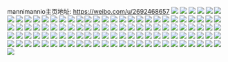 mannimannio主页地址: https://weibo.com/u/2692468657 
![](https://wx4.sinaimg.cn/mw2000/a07bcfb1ly1h8wq76rxv9j21kw2dcb2a.jpg) 
![](https://wx4.sinaimg.cn/mw2000/a07bcfb1ly1h8wq77nweij228w33h1kx.jpg) 
![](https://wx4.sinaimg.cn/mw2000/a07bcfb1ly1h8wq7deigqj22c0340x6p.jpg) 
![](https://wx4.sinaimg.cn/mw2000/a07bcfb1ly1h8wq75qn64j22b632wu0x.jpg) 
![](https://wx4.sinaimg.cn/mw2000/a07bcfb1ly1h8wq7f15zyj22ai34tx6p.jpg) 
![](https://wx4.sinaimg.cn/mw2000/a07bcfb1ly1h8wq99kgswj20zk1hc13d.jpg) 
![](https://wx4.sinaimg.cn/mw2000/a07bcfb1ly1h7vla5csquj228f2y3npd.jpg) 
![](https://wx4.sinaimg.cn/mw2000/a07bcfb1ly1h7ujsu7ycxj22c0340qv5.jpg) 
![](https://wx4.sinaimg.cn/mw2000/a07bcfb1ly1h7ujsvgrkbj22c0340u0x.jpg) 
![](https://wx4.sinaimg.cn/mw2000/a07bcfb1ly1h7ujsyg6j2j226p33db2a.jpg) 
![](https://wx4.sinaimg.cn/mw2000/a07bcfb1ly1h7ujsz9po2j22o920zb29.jpg) 
![](https://wx4.sinaimg.cn/mw2000/a07bcfb1ly1h7or7fqbhkj229g2ttqv6.jpg) 
![](https://wx4.sinaimg.cn/mw2000/a07bcfb1ly1h7or6pj5g7j22982tjnpe.jpg) 
![](https://wx4.sinaimg.cn/mw2000/a07bcfb1ly1h7or7ufu25j22c02x0u0x.jpg) 
![](https://wx4.sinaimg.cn/mw2000/a07bcfb1ly1h7or86975fj22c02x0x6p.jpg) 
![](https://wx4.sinaimg.cn/mw2000/a07bcfb1ly1h75631hr1sj22a52uou0x.jpg) 
![](https://wx4.sinaimg.cn/mw2000/a07bcfb1ly1h756339aisj22c02x04qs.jpg) 
![](https://wx4.sinaimg.cn/mw2000/a07bcfb1ly1h75634eht3j228w32waqf.jpg) 
![](https://wx4.sinaimg.cn/mw2000/a07bcfb1ly1h75647qfqjj227l2rh4qq.jpg) 
![](https://wx4.sinaimg.cn/mw2000/a07bcfb1ly1h75636ophdj21sa28dwrd.jpg) 
![](https://wx4.sinaimg.cn/mw2000/a07bcfb1ly1h72s7r0vizj225i2y27wi.jpg) 
![](https://wx4.sinaimg.cn/mw2000/a07bcfb1ly1h72s7t5bydj227s31ftm7.jpg) 
![](https://wx4.sinaimg.cn/mw2000/a07bcfb1ly1h72s7udpixj225h3061kx.jpg) 
![](https://wx4.sinaimg.cn/mw2000/a07bcfb1ly1h72s7vo4jtj22c02x07wi.jpg) 
![](https://wx4.sinaimg.cn/mw2000/a07bcfb1ly1h72s7pawwhj22262oo7wh.jpg) 
![](https://wx4.sinaimg.cn/mw2000/a07bcfb1ly1h72s7wpcbrj22a72x07dq.jpg) 
![](https://wx4.sinaimg.cn/mw2000/a07bcfb1gy1h6p061nc5dj22663111kx.jpg) 
![](https://wx4.sinaimg.cn/mw2000/a07bcfb1gy1h6p06ap970j22622ythal.jpg) 
![](https://wx4.sinaimg.cn/mw2000/a07bcfb1gy1h6p067hxtmj22c0340b29.jpg) 
![](https://wx4.sinaimg.cn/mw2000/a07bcfb1gy1h6p08mren1j226h2wyhdu.jpg) 
![](https://wx4.sinaimg.cn/mw2000/a07bcfb1ly1h6ma73xr78j21wp2dv1ky.jpg) 
![](https://wx4.sinaimg.cn/mw2000/a07bcfb1ly1h6ma78i17wj22c02x07wm.jpg) 
![](https://wx4.sinaimg.cn/mw2000/a07bcfb1ly1h6ma7bpparj22c02x0b2b.jpg) 
![](https://wx4.sinaimg.cn/mw2000/a07bcfb1ly1h6ma7f0hcdj22922tb7wh.jpg) 
![](https://wx4.sinaimg.cn/mw2000/a07bcfb1ly1h6ma71vhraj228v2t1b2a.jpg) 
![](https://wx4.sinaimg.cn/mw2000/a07bcfb1ly1h6ma7icgppj22c02x0qv7.jpg) 
![](https://wx4.sinaimg.cn/mw2000/a07bcfb1gy1h6c7bmrqvrj229u2u9tk1.jpg) 
![](https://wx4.sinaimg.cn/mw2000/a07bcfb1gy1h6c7bol96kj21q61q6wgj.jpg) 
![](https://wx4.sinaimg.cn/mw2000/a07bcfb1gy1h6c7bx5acoj22372lze82.jpg) 
![](https://wx4.sinaimg.cn/mw2000/a07bcfb1gy1h5lk90n49zj222f35qb29.jpg) 
![](https://wx4.sinaimg.cn/mw2000/a07bcfb1gy1h5lk8tslscj223t34l7wh.jpg) 
![](https://wx4.sinaimg.cn/mw2000/a07bcfb1gy1h5lk91qdh5j20xe18jtes.jpg) 
![](https://wx4.sinaimg.cn/mw2000/a07bcfb1gy1h5lk96al2lj21vg2ol4m5.jpg) 
![](https://wx4.sinaimg.cn/mw2000/a07bcfb1gy1h5fq6ems4xj227g333kjl.jpg) 
![](https://wx4.sinaimg.cn/mw2000/a07bcfb1gy1h5fq70dewxj21rn2dse81.jpg) 
![](https://wx4.sinaimg.cn/mw2000/a07bcfb1gy1h5fsznhzotj22bz33z1ky.jpg) 
![](https://wx4.sinaimg.cn/mw2000/a07bcfb1gy1h5fq6o75itj22a2319qv5.jpg) 
![](https://wx4.sinaimg.cn/mw2000/a07bcfb1gy1h5a1n3k2cuj22c03404qq.jpg) 
![](https://wx4.sinaimg.cn/mw2000/a07bcfb1gy1h5a1n5xgjyj229i340qv5.jpg) 
![](https://wx4.sinaimg.cn/mw2000/a07bcfb1gy1h5a1n7tet6j22c0340x6p.jpg) 
![](https://wx4.sinaimg.cn/mw2000/a07bcfb1gy1h5a1n9vxwuj22ap32aqv5.jpg) 
![](https://wx4.sinaimg.cn/mw2000/a07bcfb1gy1h4h6d9xpysj227f2w3b2a.jpg) 
![](https://wx4.sinaimg.cn/mw2000/a07bcfb1gy1h4h6dg7d9cj22b332tb2a.jpg) 
![](https://wx4.sinaimg.cn/mw2000/a07bcfb1gy1h4h6dwqp0zj22aq35qu0y.jpg) 
![](https://wx4.sinaimg.cn/mw2000/a07bcfb1gy1h4h6doq8i5j2296308qv6.jpg) 
![](https://wx4.sinaimg.cn/mw2000/a07bcfb1gy1h4h6ef42dbj226v2x6hdu.jpg) 
![](https://wx4.sinaimg.cn/mw2000/a07bcfb1ly1h3krsppg6nj226g30nb29.jpg) 
![](https://wx4.sinaimg.cn/mw2000/a07bcfb1ly1h3krsanmeqj22c03401ky.jpg) 
![](https://wx4.sinaimg.cn/mw2000/a07bcfb1ly1h3krtacitpj226l30nx6p.jpg) 
![](https://wx4.sinaimg.cn/mw2000/a07bcfb1ly1h3krtgme9fj22c0340u0x.jpg) 
![](https://wx4.sinaimg.cn/mw2000/a07bcfb1ly1h3krtm5nj4j22c0340x6p.jpg) 
![](https://wx4.sinaimg.cn/mw2000/a07bcfb1ly1h3krtsfjg3j22c03404qq.jpg) 
![](https://wx4.sinaimg.cn/mw2000/a07bcfb1gy1h21b3t6depj22c0340npf.jpg) 
![](https://wx4.sinaimg.cn/mw2000/a07bcfb1ly1gzq369qe5wj224n325npe.jpg) 
![](https://wx4.sinaimg.cn/mw2000/a07bcfb1ly1gzq36h8gnvj22c03407wi.jpg) 
![](https://wx4.sinaimg.cn/mw2000/a07bcfb1ly1gzq364jf6gj222q2znu0y.jpg) 
![](https://wx4.sinaimg.cn/mw2000/a07bcfb1ly1gwbhr219zxj223u35snpd.jpg) 
![](https://wx4.sinaimg.cn/mw2000/a07bcfb1ly1gwbhr3f09ij21xj2wchdt.jpg) 
![](https://wx4.sinaimg.cn/mw2000/002Wdk5Ply1gvaj8fq5ixj625f2z94qs02.jpg) 
![](https://wx4.sinaimg.cn/mw2000/002Wdk5Ply1gvaj8iv4g3j62c0340e8402.jpg) 
![](https://wx4.sinaimg.cn/mw2000/002Wdk5Ply1gvaj90mr7yj625f3137wi02.jpg) 
![](https://wx4.sinaimg.cn/mw2000/002Wdk5Ply1gvaj8suanhj627h31qnpe02.jpg) 
![](https://wx4.sinaimg.cn/mw2000/002Wdk5Ply1gvaj8ymn5aj62c0340u0y02.jpg) 
![](https://wx4.sinaimg.cn/mw2000/002Wdk5Ply1gvaj89hc1vj615o334hdu02.jpg) 
![](https://wx4.sinaimg.cn/mw2000/a07bcfb1gy1gspzfyogguj22c0340x6p.jpg) 
![](https://wx4.sinaimg.cn/mw2000/002Wdk5Pgy1gspzgjet98j62c0340npe02.jpg) 
![](https://wx4.sinaimg.cn/mw2000/a07bcfb1gy1gspzgpwdqqj226v32bb2a.jpg) 
![](https://wx4.sinaimg.cn/mw2000/a07bcfb1gy1gspzgz5uajj22c0340x6q.jpg) 
![](https://wx4.sinaimg.cn/mw2000/a07bcfb1gy1gspzhim0ipj22c0340npe.jpg) 
![](https://wx4.sinaimg.cn/mw2000/a07bcfb1gy1gspzi2o7mqj22c0340x6q.jpg) 
![](https://wx4.sinaimg.cn/mw2000/a07bcfb1ly1gruswwwjfsj22c03401kx.jpg) 
![](https://wx4.sinaimg.cn/mw2000/a07bcfb1ly1gruswz3n8xj22c03407wh.jpg) 
![](https://wx4.sinaimg.cn/mw2000/a07bcfb1ly1grusx14y44j22c0340e81.jpg) 
![](https://wx4.sinaimg.cn/mw2000/a07bcfb1ly1grusx2yn5pj22c03401ky.jpg) 
![](https://wx4.sinaimg.cn/mw2000/a07bcfb1ly1grusx538ewj224d2xynmw.jpg) 
![](https://wx4.sinaimg.cn/mw2000/a07bcfb1ly1gqw5qp2f6dj22c0340kgt.jpg) 
![](https://wx4.sinaimg.cn/mw2000/a07bcfb1ly1gqw5qsbup3j22as324nmu.jpg) 
![](https://wx4.sinaimg.cn/mw2000/a07bcfb1ly1gqo0jra6gpj22502ze1kx.jpg) 
![](https://wx4.sinaimg.cn/mw2000/a07bcfb1ly1gqo0jtme8wj221x2vfe4p.jpg) 
![](https://wx4.sinaimg.cn/mw2000/a07bcfb1ly1gqo0jxdef6j228b32p7wh.jpg) 
![](https://wx4.sinaimg.cn/mw2000/a07bcfb1ly1gqo0k1sut9j224w2z84qp.jpg) 
![](https://wx4.sinaimg.cn/mw2000/a07bcfb1ly1gqo0joe9nmj22402vrx69.jpg) 
![](https://wx4.sinaimg.cn/mw2000/a07bcfb1ly1gqftv42j2sj22c0340b2b.jpg) 
![](https://wx4.sinaimg.cn/mw2000/a07bcfb1ly1gqftvefixrj22b633zb29.jpg) 
![](https://wx4.sinaimg.cn/mw2000/a07bcfb1ly1gqftvxkbybj22c0340kjm.jpg) 
![](https://wx4.sinaimg.cn/mw2000/a07bcfb1ly1gqftwf6slnj22c0340x6q.jpg) 
![](https://wx4.sinaimg.cn/mw2000/a07bcfb1ly1gq7xj9kd09j22c0340hdv.jpg) 
![](https://wx4.sinaimg.cn/mw2000/a07bcfb1ly1gq7xjbxqfoj22c03401kx.jpg) 
![](https://wx4.sinaimg.cn/mw2000/a07bcfb1ly1gq7xje89k3j22c03407wh.jpg) 
![](https://wx4.sinaimg.cn/mw2000/a07bcfb1ly1gq7xji0x7ej22c03404qr.jpg) 
![](https://wx4.sinaimg.cn/mw2000/a07bcfb1ly1gq7xjkvkxqj22av3407wh.jpg) 
![](https://wx4.sinaimg.cn/mw2000/a07bcfb1ly1gq7xj5r6wdj21sc2ds7wi.jpg) 
![](https://wx4.sinaimg.cn/mw2000/a07bcfb1ly1gq7xjobdvhj22c032y1kx.jpg) 
![](https://wx4.sinaimg.cn/mw2000/a07bcfb1ly1gq7xjsx5amj22c0340x6r.jpg) 
![](https://wx4.sinaimg.cn/mw2000/a07bcfb1ly1gpv55dvnz6j228t33bkjn.jpg) 
![](https://wx4.sinaimg.cn/mw2000/a07bcfb1ly1gpv5awultoj22c0340kjn.jpg) 
![](https://wx4.sinaimg.cn/mw2000/a07bcfb1ly1gpv5653v3ij22c0340u0x.jpg) 
